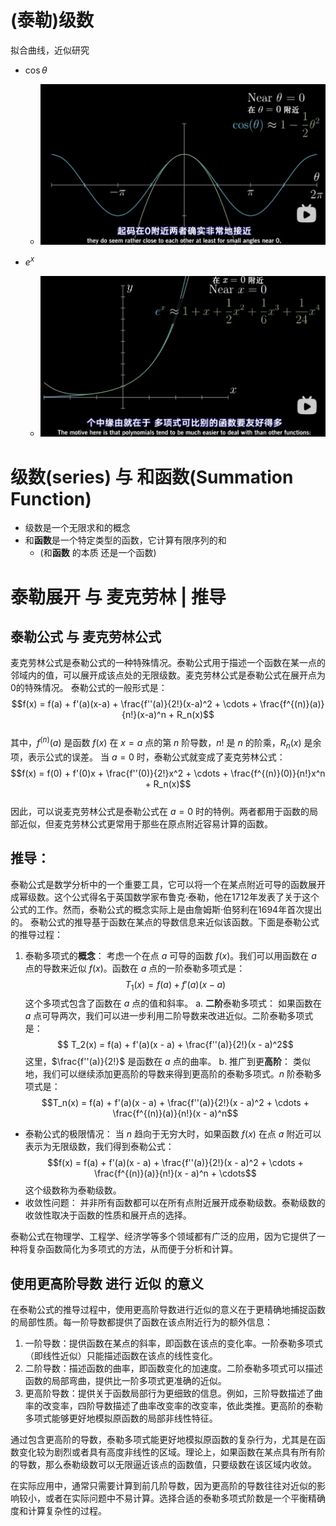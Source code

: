 # (泰勒)级数
拟合曲线，近似研究
- $\cos\theta$
  -  ![alt text](image.png)
  
- $e^x$
  -  ![alt text](image-1.png)

# 级数(series) 与 和函数(Summation Function)
- 级数是一个无限求和的概念
- 和**函数**是一个特定类型的函数，它计算有限序列的和
  - (和**函数** 的本质 还是一个函数)
# 泰勒展开 与 麦克劳林 | 推导
## 泰勒公式 与 麦克劳林公式
麦克劳林公式是泰勒公式的一种特殊情况。泰勒公式用于描述一个函数在某一点的邻域内的值，可以展开成该点处的无限级数。麦克劳林公式是泰勒公式在展开点为0的特殊情况。
泰勒公式的一般形式是：
$$f(x) = f(a) + f'(a)(x-a) + \frac{f''(a)}{2!}(x-a)^2 + \cdots + \frac{f^{(n)}(a)}{n!}(x-a)^n + R_n(x)$$  
其中，$f^{(n)}(a)$ 是函数 $f(x)$ 在 $x=a$ 点的第 $n$ 阶导数，$n!$ 是 $n$ 的阶乘，$R_n(x)$ 是余项，表示公式的误差。
当 $a=0$ 时，泰勒公式就变成了麦克劳林公式：
$$f(x) = f(0) + f'(0)x + \frac{f''(0)}{2!}x^2 + \cdots + \frac{f^{(n)}(0)}{n!}x^n + R_n(x)$$  
因此，可以说麦克劳林公式是泰勒公式在 $a=0$ 时的特例。两者都用于函数的局部近似，但麦克劳林公式更常用于那些在原点附近容易计算的函数。
## 推导：
泰勒公式是数学分析中的一个重要工具，它可以将一个在某点附近可导的函数展开成幂级数。这个公式得名于英国数学家布鲁克·泰勒，他在1712年发表了关于这个公式的工作。然而，泰勒公式的概念实际上是由詹姆斯·伯努利在1694年首次提出的。
泰勒公式的推导基于函数在某点的导数信息来近似该函数。下面是泰勒公式的推导过程：
1. 泰勒多项式的**概念**：
考虑一个在点 $a$ 可导的函数 $f(x)$。我们可以用函数在 $a$ 点的导数来近似 $f(x)$。函数在 $a$ 点的一阶泰勒多项式是：
$$T_1(x) = f(a) + f'(a)(x - a)$$
   这个多项式包含了函数在 $a$ 点的值和斜率。
  a. **二阶**泰勒多项式：
   如果函数在 $a$ 点可导两次，我们可以进一步利用二阶导数来改进近似。二阶泰勒多项式是：
$$ T_2(x) = f(a) + f'(a)(x - a) + \frac{f''(a)}{2!}(x - a)^2$$
   这里，$\frac{f''(a)}{2!}$ 是函数在 $a$ 点的曲率。
  b. 推广到更**高阶**：
   类似地，我们可以继续添加更高阶的导数来得到更高阶的泰勒多项式。$n$ 阶泰勒多项式是：
$$T_n(x) = f(a) + f'(a)(x - a) + \frac{f''(a)}{2!}(x - a)^2 + \cdots + \frac{f^{(n)}(a)}{n!}(x - a)^n$$
- 泰勒公式的极限情况：
当 $n$ 趋向于无穷大时，如果函数 $f(x)$ 在点 $a$ 附近可以表示为无限级数，我们得到泰勒公式：
$$f(x) = f(a) + f'(a)(x - a) + \frac{f''(a)}{2!}(x - a)^2 + \cdots + \frac{f^{(n)}(a)}{n!}(x - a)^n + \cdots$$
   这个级数称为泰勒级数。
- 收敛性问题：
   并非所有函数都可以在所有点附近展开成泰勒级数。泰勒级数的收敛性取决于函数的性质和展开点的选择。

泰勒公式在物理学、工程学、经济学等多个领域都有广泛的应用，因为它提供了一种将复杂函数简化为多项式的方法，从而便于分析和计算。

## 使用更高阶导数 进行 近似 的意义
在泰勒公式的推导过程中，使用更高阶导数进行近似的意义在于更精确地捕捉函数的局部性质。每一阶导数都提供了函数在该点附近行为的额外信息：
1. 一阶导数：提供函数在某点的斜率，即函数在该点的变化率。一阶泰勒多项式（即线性近似）只能描述函数在该点的线性变化。
2. 二阶导数：描述函数的曲率，即函数变化的加速度。二阶泰勒多项式可以描述函数的局部弯曲，提供比一阶多项式更准确的近似。
3. 更高阶导数：提供关于函数局部行为更细致的信息。例如，三阶导数描述了曲率的改变率，四阶导数描述了曲率改变率的改变率，依此类推。更高阶的泰勒多项式能够更好地模拟原函数的局部非线性特征。
   
通过包含更高阶的导数，泰勒多项式能更好地模拟原函数的复杂行为，尤其是在函数变化较为剧烈或者具有高度非线性的区域。理论上，如果函数在某点具有所有阶的导数，那么泰勒级数可以无限逼近该点的函数值，只要级数在该区域内收敛。

在实际应用中，通常只需要计算到前几阶导数，因为更高阶的导数往往对近似的影响较小，或者在实际问题中不易计算。选择合适的泰勒多项式阶数是一个平衡精确度和计算复杂性的过程。